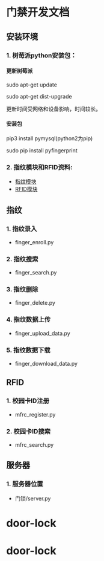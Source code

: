 #                            门禁开发文档

## 安装环境
### 1. 树莓派python安装包：
#### 更新树莓派
sudo apt-get update  

sudo apt-get dist-upgrade
  
  更新时间受网络和设备影响，时间较长。
#### 安装包
pip3 install pymysql(python2为pip)
    
sudo pip install pyfingerprint
    
    
    
    
    
    
### 2. 指纹模块和RFID资料:
   - [指纹模块](https://github.com/bastianraschke/pyfingerprint)
   - [RFID模块](https://www.basemu.com/rc522-rfid-tag-reading-with-the-raspberry-pi-1.html)


## 指纹

### 1. 指纹录入
- finger_enroll.py
### 2. 指纹搜索
- finger_search.py
### 3. 指纹删除
- finger_delete.py
### 4. 指纹数据上传

- finger_upload_data.py

### 5. 指纹数据下载

- finger_download_data.py

## RFID

### 1. 校园卡ID注册
- mfrc_register.py
### 2. 校园卡ID搜索
- mfrc_search.py


## 服务器
### 1. 服务器位置
- 门锁/server.py
# door-lock
# door-lock
